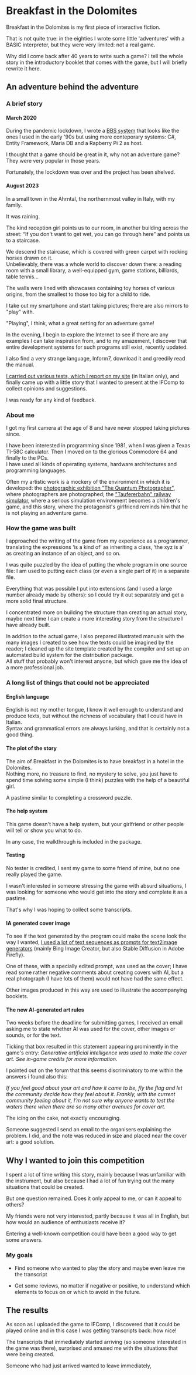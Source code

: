# Breakfast in the Dolomites

Breakfast in the Dolomites is my first piece of interactive fiction.

That is not quite true: in the eighties I wrote some little 'adventures' with a BASIC interpreter, 
but they were very limited: not a real game.

Why did I come back after 40 years to write such a game? 
I tell the whole story in the introductory booklet that comes with the game, but I will briefly rewrite it here.

## An adventure behind the adventure

### A brief story

#### March 2020

During the pandemic lockdown, I wrote a [BBS system](https://github.com/strawberryfield/BBS) 
that looks like the ones I used in the early '90s but using more conteporary systems: 
C#, Entity Framework, Maria DB and a Rapberry Pi 2 as host.

I thought that a game should be great in it, why not an adventure game? 
They were very popular in those years.

Fortunately, the lockdown was over and the project has been shelved.

#### August 2023

In a small town in the Ahrntal, the northernmost valley in Italy, with my family.

It was raining.

The kind reception girl points us to our room, in another building across the street:
“If you don't want to get wet, you can go through here” and points us to a staircase.

We descend the staircase, which is covered with green carpet with rocking horses drawn on it.  
Unbelievably, there was a whole world to discover down there: a reading room with a small library, 
a well-equipped gym, game stations, billiards, table tennis...

The walls were lined with showcases containing toy horses of various origins, 
from the smallest to those too big for a child to ride.

I take out my smartphone and start taking pictures; there are also mirrors to "play" with.

"Playing", I think, what a great setting for an adventure game!

In the evening, I begin to explore the Internet to see if there are any examples I can take inspiration from, 
and to my amazement, I discover that entire development systems for such programs still exist, recently updated.

I also find a very strange language, Inform7, download it and greedily read the manual.

[I carried out various tests, which I report on my site](https://strawberryfield.altervista.org/interactive-fiction/index.php) (in Italian only), 
and finally came up with a little story that I wanted to present at the IFComp to collect opinions and suggestions.

I was ready for any kind of feedback.

### About me

I got my first camera at the age of 8 and have never stopped taking pictures since.

I have been interested in programming since 1981, when I was given a Texas TI-58C calculator. 
Then I moved on to the glorious Commodore 64 and finally to the PCs.  
I have used all kinds of operating systems, hardware architectures and programming languages.

Often my artistic work is a mockery of the environment in which it is developed: 
the [photographic exhibition "The Quantum Photographer"](https://strawberryfield.altervista.org/fq/mostrafotografica-robertoceccarelli-semplicementefotografare-novafeltria.php), where photographers are photographed; 
the ["Taufererbahn" railway simulator](https://taufererbahn.altervista.org/brunico_campotures/taufererbahn_download.php), where a serious simulation environment 
becomes a children's game, and this story, 
where the protagonist's girlfriend reminds him that he is not playing an adventure game.

### How the game was built

I approached the writing of the game from my experience as a programmer, 
translating the expressions ‘is a kind of’ as inheriting a class, 
‘the xyz is a’ as creating an instance of an object, and so on.

I was quite puzzled by the idea of putting the whole program in one source file: 
I am used to putting each class (or even a single part of it) in a separate file.

Everything that was possible I put into extensions (and I used a large number already made by others):
so I could try it out separately and get a more solid final structure.

I concentrated more on building the structure than creating an actual story, 
maybe next time I can create a more interesting story from the structure I have already built.

In addition to the actual game, I also prepared illustrated manuals 
with the many images I created to see how the texts could be imagined by the reader; 
I cleaned up the site template created by the compiler 
and set up an automated build system for the distribution package.   
All stuff that probably won't interest anyone, but which gave me the idea of a more professional job.

### A long list of things that could not be appreciated

#### English language

English is not my mother tongue, I know it well enough to understand and produce texts, 
but without the richness of vocabulary that I could have in Italian.  
Syntax and grammatical errors are always lurking, and that is certainly not a good thing.

#### The plot of the story

The aim of Breakfast in the Dolomites is to have breakfast in a hotel in the Dolomites.  
Nothing more, no treasure to find, no mystery to solve, 
you just have to spend time solving some simple (I think) puzzles with the help of a beautiful girl.

A pastime similar to completing a crossword puzzle.

#### The help system

This game doesn't have a help system, 
but your girlfriend or other people will tell or show you what to do.

In any case, the walkthrough is included in the package.

#### Testing

No tester is credited, I sent my game to some friend of mine, but no one really played the game.

I wasn't interested in someone stressing the game with absurd situations, I was looking for someone who would get into the story and complete it as a pastime.

That's why I was hoping to collect some transcripts.

#### IA generated cover image

To see if the text generated by the program could make the scene look the way I wanted, 
[I used a lot of text sequences as prompts for text2image generators](https://strawberryfield.altervista.org/storie_foto/interactive-fiction-text2image.php) 
(mainly Bing Image Creator, but also Stable Diffusion in Adobe Firefly).

One of these, with a specially edited prompt, was used as the cover; 
I have read some rather negative comments about creating covers with AI, 
but a real photograph (I have lots of them) would not have had the same effect. 

Other images produced in this way are used to illustrate the accompanying booklets.

#### The new AI-generated art rules

Two weeks before the deadline for submitting games, 
I received an email asking me to state whether AI was used for the cover, other images or sounds, or for the text.

Ticking that box resulted in this statement appearing prominently in the game's entry: 
_Generative artificial intelligence was used to make the cover art. See in-game credits for more information._

I pointed out on the forum that this seems discriminatory to me within the answers i found also this:

_If you feel good about your art and how it came to be, fly the flag and let the community decide how they feel about it. 
Frankly, with the current community feeling about it, 
I’m not sure why anyone wants to test the waters there when there are so many other avenues for cover art._

The icing on the cake, not exactly encouraging.

Someone suggested I send an email to the organisers explaining the problem. 
I did, and the note was reduced in size and placed near the cover art: a good solution.

## Why I wanted to join this competition

I spent a lot of time writing this story, mainly because I was unfamiliar with the instrument, 
but also because I had a lot of fun trying out the many situations that could be created.

But one question remained. Does it only appeal to me, or can it appeal to others?

My friends were not very interested, partly because it was all in English, 
but how would an audience of enthusiasts receive it?

Entering a well-known competition could have been a good way to get some answers.

### My goals

- Find someone who wanted to play the story and maybe even leave me the transcript

- Get some reviews, no matter if negative or positive, to understand which elements to focus on or which to avoid in the future. 

## The results

As soon as I uploaded the game to IFComp, I discovered that it could be played online 
and in this case I was getting transcripts back: how nice!

The transcripts that immediately started arriving (so someone interested in the game was there), 
surprised and amused me with the situations that were being created.

Someone who had just arrived wanted to leave immediately,
